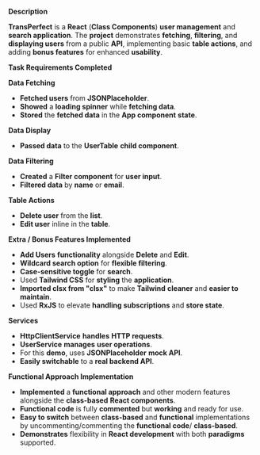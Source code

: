 **Description**

**TransPerfect** is a **React** (**Class Components**) **user management** and **search application**. The **project** demonstrates **fetching**, **filtering**, and **displaying users** from a public **API**, implementing basic **table actions**, and adding **bonus features** for enhanced **usability**.

**Task Requirements Completed**

**Data Fetching**

- **Fetched users** from **JSONPlaceholder**.
- **Showed** a **loading spinner** while **fetching data**.
- **Stored** the **fetched data** in the **App component** **state**.

**Data Display**

- **Passed data** to the **UserTable** **child component**.

**Data Filtering**

- **Created** a **Filter component** for **user input**.
- **Filtered data** by **name** or **email**.

**Table Actions**

- **Delete user** from the **list**.
- **Edit user** inline in the **table**.

**Extra / Bonus Features Implemented**

- **Add Users** **functionality** alongside **Delete** and **Edit**.
- **Wildcard search option** for **flexible filtering**.
- **Case-sensitive toggle** for **search**.
- Used **Tailwind CSS** for **styling** the **application**.
- **Imported clsx from "clsx"** to make **Tailwind** **cleaner** and **easier to maintain**.
- Used **RxJS** to elevate **handling subscriptions** and **store state**.

**Services**

- **HttpClientService** **handles** **HTTP requests**.
- **UserService** **manages** **user operations**.
- For this **demo**, uses **JSONPlaceholder** **mock API**.
- **Easily switchable** to a **real backend API**.
  
 **Functional Approach Implementation**

- **Implemented** a **functional approach** and other modern features alongside the **class-based** **React components**.
- **Functional code** is fully **commented** but **working** and ready for use.
- **Easy to switch** between **class-based** and **functional** implementations by uncommenting/commenting the **functional code**/ **class-based**.
- **Demonstrates** flexibility in **React development** with both **paradigms** supported.

